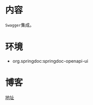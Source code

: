 # 内容

`Swagger`集成。

# 环境

- org.springdoc:springdoc-openapi-ui

# 博客

[地址](https://blog.csdn.net/qq_27525611/article/details/108759288)